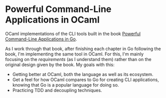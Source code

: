 # Powerful Command-Line Applications in OCaml

OCaml implementations of the CLI tools built in the book [Powerful Command-Line
Applications in
Go](https://pragprog.com/titles/rggo/powerful-command-line-applications-in-go/).

As I work through that book, after finishing each chapter in Go following the book, I'm
implementing the same tool in OCaml. For this, I'm mainly focusing on the _requirements_
(as I understand them) rather than on the original design given by the book. My goals
with this:

- Getting better at OCaml, both the language as well as its ecosystem.
- Get a feel for how OCaml compares to Go for creating CLI applications, knowing that Go
  is a popular language for doing so.
- Practicing TDD and decoupling techniques.
